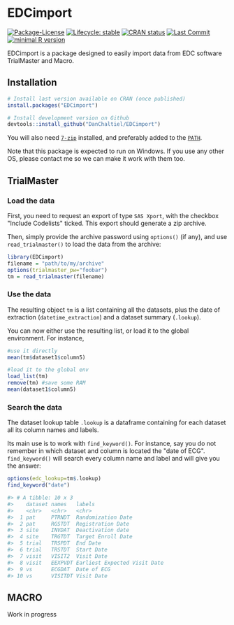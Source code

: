 
# EDCimport

<!-- badges: start -->

[![Package-License](http://img.shields.io/badge/license-GPL--3-brightgreen.svg?style=flat)](http://www.gnu.org/licenses/gpl-3.0.html) [![Lifecycle: stable](https://img.shields.io/badge/lifecycle-experimental-blue.svg)](https://lifecycle.r-lib.org/articles/stages.html) [![CRAN status](https://www.r-pkg.org/badges/version/EDCimport)](https://CRAN.R-project.org/package=EDCimport) <!--[![CRAN RStudio mirror downloads](https://cranlogs.r-pkg.org/badges/grand-total/EDCimport?color=blue)](https://r-pkg.org/pkg/EDCimport)  --> [![Last Commit](https://img.shields.io/github/last-commit/DanChaltiel/EDCimport)](https://github.com/DanChaltiel/EDCimport) [![minimal R version](https://img.shields.io/badge/R-%E2%89%A53.1-blue.svg)](https://cran.r-project.org/)

<!-- badges: end -->

EDCimport is a package designed to easily import data from EDC software TrialMaster and Macro.

## Installation

``` r
# Install last version available on CRAN (once published)
install.packages("EDCimport")

# Install development version on Github
devtools::install_github("DanChaltiel/EDCimport")
```

You will also need [`7-zip`](https://www.7-zip.org/download.html) installed, and preferably added to the [`PATH`](https://www.java.com/en/download/help/path.html).

Note that this package is expected to run on Windows. If you use any other OS, please contact me so we can make it work with them too.

## TrialMaster

### Load the data

First, you need to request an export of type `SAS Xport`, with the checkbox "Include Codelists" ticked. This export should generate a zip archive.

Then, simply provide the archive password using `options()` (if any), and use `read_trialmaster()` to load the data from the archive:

``` r
library(EDCimport)
filename = "path/to/my/archive"
options(trialmaster_pw="foobar")
tm = read_trialmaster(filename)
```

### Use the data

The resulting object `tm` is a list containing all the datasets, plus the date of extraction (`datetime_extraction`) and a dataset summary (`.lookup`).

You can now either use the resulting list, or load it to the global environment. For instance,

``` r
#use it directly
mean(tm$dataset1$column5)

#load it to the global env
load_list(tm)
remove(tm) #save some RAM
mean(dataset1$column5)
```

### Search the data

The dataset lookup table `.lookup` is a dataframe containing for each dataset all its column names and labels.

Its main use is to work with `find_keyword()`. For instance, say you do not remember in which dataset and column is located the "date of ECG". `find_keyword()` will search every column name and label and will give you the answer:

``` r
options(edc_lookup=tm$.lookup)
find_keyword("date")
```

``` r
#> # A tibble: 10 x 3
#>    dataset names   labels                      
#>    <chr>   <chr>   <chr>                       
#>  1 pat     PTRNDT  Randomization Date          
#>  2 pat     RGSTDT  Registration Date           
#>  3 site    INVDAT  Deactivation date           
#>  4 site    TRGTDT  Target Enroll Date          
#>  5 trial   TRSPDT  End Date                    
#>  6 trial   TRSTDT  Start Date                  
#>  7 visit   VISIT2  Visit Date                  
#>  8 visit   EEXPVDT Earliest Expected Visit Date
#>  9 vs      ECGDAT  Date of ECG                 
#> 10 vs      VISITDT Visit Date
```

## MACRO

Work in progress
